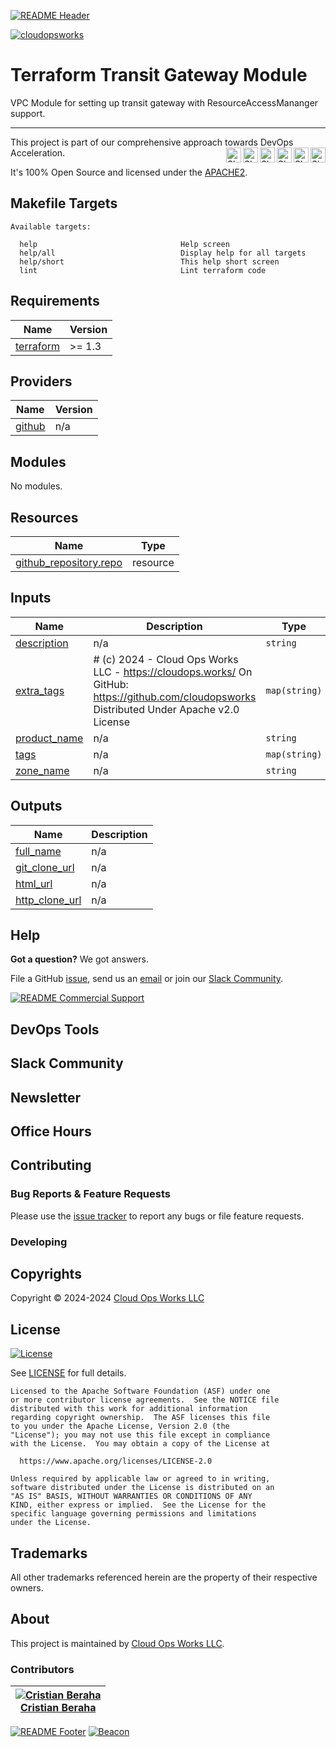 <!-- 
  ** DO NOT EDIT THIS FILE
  ** 
  ** This file was automatically generated. 
  ** 1) Make all changes to `README.yaml` 
  ** 2) Run `make init` (you only need to do this once)
  ** 3) Run`make readme` to rebuild this file. 
  -->
[![README Header][readme_header_img]][readme_header_link]

[![cloudopsworks][logo]](https://cloudops.works/)

# Terraform Transit Gateway Module


VPC Module for setting up transit gateway with ResourceAccessMananger support.


---

This project is part of our comprehensive approach towards DevOps Acceleration. 
[<img align="right" title="Share via Email" width="24" height="24" src="https://docs.cloudops.works/images/ionicons/ios-mail.svg"/>][share_email]
[<img align="right" title="Share on Google+" width="24" height="24" src="https://docs.cloudops.works/images/ionicons/logo-googleplus.svg" />][share_googleplus]
[<img align="right" title="Share on Facebook" width="24" height="24" src="https://docs.cloudops.works/images/ionicons/logo-facebook.svg" />][share_facebook]
[<img align="right" title="Share on Reddit" width="24" height="24" src="https://docs.cloudops.works/images/ionicons/logo-reddit.svg" />][share_reddit]
[<img align="right" title="Share on LinkedIn" width="24" height="24" src="https://docs.cloudops.works/images/ionicons/logo-linkedin.svg" />][share_linkedin]
[<img align="right" title="Share on Twitter" width="24" height="24" src="https://docs.cloudops.works/images/ionicons/logo-twitter.svg" />][share_twitter]




It's 100% Open Source and licensed under the [APACHE2](LICENSE).



















## Makefile Targets
```
Available targets:

  help                                Help screen
  help/all                            Display help for all targets
  help/short                          This help short screen
  lint                                Lint terraform code

```
## Requirements

| Name | Version |
|------|---------|
| <a name="requirement_terraform"></a> [terraform](#requirement\_terraform) | >= 1.3 |

## Providers

| Name | Version |
|------|---------|
| <a name="provider_github"></a> [github](#provider\_github) | n/a |

## Modules

No modules.

## Resources

| Name | Type |
|------|------|
| [github_repository.repo](https://registry.terraform.io/providers/integrations/github/latest/docs/resources/repository) | resource |

## Inputs

| Name | Description | Type | Default | Required |
|------|-------------|------|---------|:--------:|
| <a name="input_description"></a> [description](#input\_description) | n/a | `string` | `""` | no |
| <a name="input_extra_tags"></a> [extra\_tags](#input\_extra\_tags) | # (c) 2024 - Cloud Ops Works LLC - https://cloudops.works/ On GitHub: https://github.com/cloudopsworks Distributed Under Apache v2.0 License | `map(string)` | `{}` | no |
| <a name="input_product_name"></a> [product\_name](#input\_product\_name) | n/a | `string` | n/a | yes |
| <a name="input_tags"></a> [tags](#input\_tags) | n/a | `map(string)` | `{}` | no |
| <a name="input_zone_name"></a> [zone\_name](#input\_zone\_name) | n/a | `string` | n/a | yes |

## Outputs

| Name | Description |
|------|-------------|
| <a name="output_full_name"></a> [full\_name](#output\_full\_name) | n/a |
| <a name="output_git_clone_url"></a> [git\_clone\_url](#output\_git\_clone\_url) | n/a |
| <a name="output_html_url"></a> [html\_url](#output\_html\_url) | n/a |
| <a name="output_http_clone_url"></a> [http\_clone\_url](#output\_http\_clone\_url) | n/a |



## Help

**Got a question?** We got answers. 

File a GitHub [issue](https://github.com/cloudopsworks/terraform-module-aws-zone-management/issues), send us an [email][email] or join our [Slack Community][slack].

[![README Commercial Support][readme_commercial_support_img]][readme_commercial_support_link]

## DevOps Tools

## Slack Community


## Newsletter

## Office Hours

## Contributing

### Bug Reports & Feature Requests

Please use the [issue tracker](https://github.com/cloudopsworks/terraform-module-aws-zone-management/issues) to report any bugs or file feature requests.

### Developing




## Copyrights

Copyright © 2024-2024 [Cloud Ops Works LLC](https://cloudops.works)





## License 

[![License](https://img.shields.io/badge/License-Apache%202.0-blue.svg)](https://opensource.org/licenses/Apache-2.0) 

See [LICENSE](LICENSE) for full details.

    Licensed to the Apache Software Foundation (ASF) under one
    or more contributor license agreements.  See the NOTICE file
    distributed with this work for additional information
    regarding copyright ownership.  The ASF licenses this file
    to you under the Apache License, Version 2.0 (the
    "License"); you may not use this file except in compliance
    with the License.  You may obtain a copy of the License at

      https://www.apache.org/licenses/LICENSE-2.0

    Unless required by applicable law or agreed to in writing,
    software distributed under the License is distributed on an
    "AS IS" BASIS, WITHOUT WARRANTIES OR CONDITIONS OF ANY
    KIND, either express or implied.  See the License for the
    specific language governing permissions and limitations
    under the License.









## Trademarks

All other trademarks referenced herein are the property of their respective owners.

## About

This project is maintained by [Cloud Ops Works LLC][website]. 


### Contributors

|  [![Cristian Beraha][berahac_avatar]][berahac_homepage]<br/>[Cristian Beraha][berahac_homepage] |
|---|

  [berahac_homepage]: https://github.com/berahac
  [berahac_avatar]: https://github.com/berahac.png?size=50

[![README Footer][readme_footer_img]][readme_footer_link]
[![Beacon][beacon]][website]

  [logo]: https://cloudops.works/logo-300x69.svg
  [docs]: https://cowk.io/docs?utm_source=github&utm_medium=readme&utm_campaign=cloudopsworks/terraform-module-aws-zone-management&utm_content=docs
  [website]: https://cowk.io/homepage?utm_source=github&utm_medium=readme&utm_campaign=cloudopsworks/terraform-module-aws-zone-management&utm_content=website
  [github]: https://cowk.io/github?utm_source=github&utm_medium=readme&utm_campaign=cloudopsworks/terraform-module-aws-zone-management&utm_content=github
  [jobs]: https://cowk.io/jobs?utm_source=github&utm_medium=readme&utm_campaign=cloudopsworks/terraform-module-aws-zone-management&utm_content=jobs
  [hire]: https://cowk.io/hire?utm_source=github&utm_medium=readme&utm_campaign=cloudopsworks/terraform-module-aws-zone-management&utm_content=hire
  [slack]: https://cowk.io/slack?utm_source=github&utm_medium=readme&utm_campaign=cloudopsworks/terraform-module-aws-zone-management&utm_content=slack
  [linkedin]: https://cowk.io/linkedin?utm_source=github&utm_medium=readme&utm_campaign=cloudopsworks/terraform-module-aws-zone-management&utm_content=linkedin
  [twitter]: https://cowk.io/twitter?utm_source=github&utm_medium=readme&utm_campaign=cloudopsworks/terraform-module-aws-zone-management&utm_content=twitter
  [testimonial]: https://cowk.io/leave-testimonial?utm_source=github&utm_medium=readme&utm_campaign=cloudopsworks/terraform-module-aws-zone-management&utm_content=testimonial
  [office_hours]: https://cloudops.works/office-hours?utm_source=github&utm_medium=readme&utm_campaign=cloudopsworks/terraform-module-aws-zone-management&utm_content=office_hours
  [newsletter]: https://cowk.io/newsletter?utm_source=github&utm_medium=readme&utm_campaign=cloudopsworks/terraform-module-aws-zone-management&utm_content=newsletter
  [email]: https://cowk.io/email?utm_source=github&utm_medium=readme&utm_campaign=cloudopsworks/terraform-module-aws-zone-management&utm_content=email
  [commercial_support]: https://cowk.io/commercial-support?utm_source=github&utm_medium=readme&utm_campaign=cloudopsworks/terraform-module-aws-zone-management&utm_content=commercial_support
  [we_love_open_source]: https://cowk.io/we-love-open-source?utm_source=github&utm_medium=readme&utm_campaign=cloudopsworks/terraform-module-aws-zone-management&utm_content=we_love_open_source
  [terraform_modules]: https://cowk.io/terraform-modules?utm_source=github&utm_medium=readme&utm_campaign=cloudopsworks/terraform-module-aws-zone-management&utm_content=terraform_modules
  [readme_header_img]: https://cloudops.works/readme/header/img
  [readme_header_link]: https://cloudops.works/readme/header/link?utm_source=github&utm_medium=readme&utm_campaign=cloudopsworks/terraform-module-aws-zone-management&utm_content=readme_header_link
  [readme_footer_img]: https://cloudops.works/readme/footer/img
  [readme_footer_link]: https://cloudops.works/readme/footer/link?utm_source=github&utm_medium=readme&utm_campaign=cloudopsworks/terraform-module-aws-zone-management&utm_content=readme_footer_link
  [readme_commercial_support_img]: https://cloudops.works/readme/commercial-support/img
  [readme_commercial_support_link]: https://cloudops.works/readme/commercial-support/link?utm_source=github&utm_medium=readme&utm_campaign=cloudopsworks/terraform-module-aws-zone-management&utm_content=readme_commercial_support_link
  [share_twitter]: https://twitter.com/intent/tweet/?text=Terraform+Transit+Gateway+Module&url=https://github.com/cloudopsworks/terraform-module-aws-zone-management
  [share_linkedin]: https://www.linkedin.com/shareArticle?mini=true&title=Terraform+Transit+Gateway+Module&url=https://github.com/cloudopsworks/terraform-module-aws-zone-management
  [share_reddit]: https://reddit.com/submit/?url=https://github.com/cloudopsworks/terraform-module-aws-zone-management
  [share_facebook]: https://facebook.com/sharer/sharer.php?u=https://github.com/cloudopsworks/terraform-module-aws-zone-management
  [share_googleplus]: https://plus.google.com/share?url=https://github.com/cloudopsworks/terraform-module-aws-zone-management
  [share_email]: mailto:?subject=Terraform+Transit+Gateway+Module&body=https://github.com/cloudopsworks/terraform-module-aws-zone-management
  [beacon]: https://ga-beacon.cloudops.works/G-7XWMFVFXZT/cloudopsworks/terraform-module-aws-zone-management?pixel&cs=github&cm=readme&an=terraform-module-aws-zone-management

